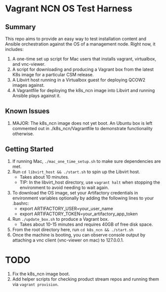 # Vagrant NCN OS Test Harness

## Summary
This repo aims to provide an easy way to test installation content and Ansible orchestration against the OS of a management node.
Right now, it includes:

1. A one-time set up script for Mac users that installs vagrant, virtualbox, and vnc-viewer.
1. A script for downloading and producing a Vagrant box from the latest K8s image for a particular CSM release.
1. A Libvirt host running in a Virtualbox guest for deploying QCOW2 images against.
1. A Vagrantfile for deploying the k8s_ncn image into Libvirt and running Ansible plays against it.

## Known Issues

1. MAJOR: The k8s_ncn image does not yet boot. An Ubuntu box is left commented out in ./k8s_ncn/Vagrantfile to demonstrate functionality otherwise.

## Getting Started

1. If running Mac, `./mac_one_time_setup.sh` to make sure dependencies are met.
1. Run `cd libvirt_host && ./start.sh` to spin up the Libvirt host.
    - Takes about 10 minutes.
    - TIP: In the libvirt_host directory, use `vagrant halt` when stopping the environment to avoid needing to wait again.
1. To download the OS image, set your Artifactory credentials in environment variables optionally by adding the following lines to your .bashrc:
    - export ARTIFACTORY_USER=your_user_name
    - export ARTIFACTORY_TOKEN=your_artifactory_app_token
1. Run `./update_box.sh` to produce a Vagrant box.
    - Takes about 10-15 minutes and requires 40GB of free disk space.
1. From the root directory here, run `cd k8s_ncn && ./start.sh`
1. Once the machine is booting, you can observe console output by attaching a vnc client (vnc-viewer on mac) to 127.0.0.1.


# TODO

1. Fix the k8s_ncn image boot.
1. Add helper scripts for checking product stream repos and running them via `vagrant provision`.
